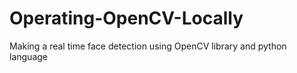 # Operating-OpenCV-Locally
Making a real time face detection using OpenCV library and python language
